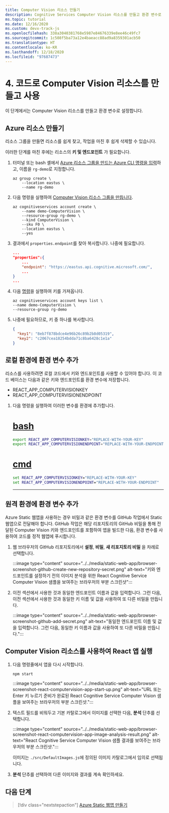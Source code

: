 ```yaml
---
title: Computer Vision 리소스 만들기
description: Cognitive Services Computer Vision 리소스를 만들고 환경 변수로 설정합니다.
ms.topic: tutorial
ms.date: 12/16/2020
ms.custom: devx-track-js
ms.openlocfilehash: 338a3040381768e5987e84676339e8ee46c49fc7
ms.sourcegitcommit: 1c508f5ba73a12e4baeacc88ad9a8359301acb50
ms.translationtype: HT
ms.contentlocale: ko-KR
ms.lasthandoff: 12/18/2020
ms.locfileid: "97687473"
---
```

# <a name="4-create-computer-vision-resource-and-use-in-code"></a>4. 코드로 Computer Vision 리소스를 만들고 사용

이 단계에서는 Computer Vision 리소스를 만들고 환경 변수로 설정합니다. 

## <a name="create-azure-resources"></a>Azure 리소스 만들기

리소스 그룹을 만들면 리소스를 쉽게 찾고, 작업을 마친 후 쉽게 삭제할 수 있습니다.

이러한 단계를 마친 후에는 리소스의 **키 및 엔드포인트** 가 필요합니다.

1. 터미널 또는 bash 셸에서 [Azure 리소스 그룹을 만드는 Azure CLI 명령을 입력](/cli/azure/group?view=azure-cli-latest#az_group_create)하고, 이름을 `rg-demo`로 지정합니다.

    ```azurecli
    az group create \
        --location eastus \
        --name rg-demo 
    ```
1. 다음 명령을 실행하여 [Computer Vision 리소스 그룹을 만듭니다](/cli/azure/cognitiveservices/account?view=azure-cli-latest#az-cognitiveservices-account-create).


    ```azurecli
    az cognitiveservices account create \
        --name demo-ComputerVision \
        --resource-group rg-demo \
        --kind ComputerVision \
        --sku F0 \
        --location eastus \
        --yes
    ```

1. 결과에서 `properties.endpoint`를 찾아 복사합니다. 나중에 필요합니다.

    ```json
    ...
    "properties":{
        ...
        "endpoint": "https://eastus.api.cognitive.microsoft.com/",
        ...
    }
    ...
    ```

1. 다음 [명령](/cli/azure/cognitiveservices/account/keys?view=azure-cli-latest#az-cognitiveservices-account-keys-list)을 실행하여 키를 가져옵니다. 

    ```azurecli
    az cognitiveservices account keys list \
    --name demo-ComputerVision \
    --resource-group rg-demo
    ```

1. 나중에 필요하므로, 키 중 하나를 복사합니다.

    ```json
    {
      "key1": "8eb7f878bdce4e96b26c89b2b8d05319",
      "key2": "c2067cea18254bdda71c8ba6428c1e1a"
    }
    ```

## <a name="add-environment-variables-to-your-local-environment"></a>로컬 환경에 환경 변수 추가

리소스를 사용하려면 로컬 코드에서 키와 엔드포인트를 사용할 수 있어야 합니다. 이 코드 베이스는 다음과 같은 키와 엔드포인트를 환경 변수에 저장합니다.

* REACT_APP_COMPUTERVISIONKEY
* REACT_APP_COMPUTERVISIONENDPOINT 

1. 다음 명령을 실행하여 이러한 변수를 환경에 추가합니다.

    # <a name="bash"></a>[bash](#tab/bash)
    
    ```bash
    export REACT_APP_COMPUTERVISIONKEY="REPLACE-WITH-YOUR-KEY"
    export REACT_APP_COMPUTERVISIONENDPOINT="REPLACE-WITH-YOUR-ENDPOINT"
    ```
    
    # <a name="cmd"></a>[cmd](#tab/cmd)
    
    ```cmd
    set REACT_APP_COMPUTERVISIONKEY="REPLACE-WITH-YOUR-KEY"
    set REACT_APP_COMPUTERVISIONENDPOINT="REPLACE-WITH-YOUR-ENDPOINT"
    ```
    ---

## <a name="add-environment-variables-to-your-remote-environment"></a>원격 환경에 환경 변수 추가

Azure Static 웹앱을 사용하는 경우 비밀과 같은 환경 변수를 GitHub 작업에서 Static 웹앱으로 전달해야 합니다. GitHub 작업은 해당 리포지토리의 GitHub 비밀을 통해 전달된 Computer Vision 키와 엔드포인트를 포함하여 앱을 빌드한 다음, 환경 변수를 사용하여 코드를 정적 웹앱에 푸시합니다.

1. 웹 브라우저의 GitHub 리포지토리에서 **설정**, **비밀**, **새 리포지토리 비밀** 을 차례로 선택합니다.

    :::image type="content" source="../../media/static-web-app/browser-screenshot-github-create-new-repository-secret.png" alt-text="키와 엔드포인트를 설정하기 전의 이미지 분석을 위한 React Cognitive Service Computer Vision 샘플을 보여주는 브라우저의 부분 스크린샷":::

1. 이전 섹션에서 사용한 것과 동일한 엔드포인트 이름과 값을 입력합니다. 그런 다음, 이전 섹션에서 사용한 것과 동일한 키 이름 및 값을 사용하여 또 다른 비밀을 만듭니다. 
    
    :::image type="content" source="../../media/static-web-app/browser-screenshot-github-add-secret.png" alt-text="동일한 엔드포인트 이름 및 값을 입력합니다. 그런 다음, 동일한 키 이름과 값을 사용하여 또 다른 비밀을 만듭니다.":::

## <a name="run-react-app-with-computervision-resource"></a>Computer Vision 리소스를 사용하여 React 앱 실행

1. 다음 명령줄에서 앱을 다시 시작합니다.

    ```bash
    npm start
    ```

    :::image type="content" source="../../media/static-web-app/browser-screenshot-react-computervision-app-start-up.png" alt-text="URL 또는 Enter 키 누르기 준비가 완료된 React Cognitive Service Computer Vision 샘플을 보여주는 브라우저의 부분 스크린샷.":::

1. 텍스트 필드를 비워두고 기본 카탈로그에서 이미지를 선택한 다음, **분석** 단추를 선택합니다. 

    :::image type="content" source="../../media/static-web-app/browser-screenshot-react-computervision-app-image-analysis-result.png" alt-text="React Cognitive Service Computer Vision 샘플 결과를 보여주는 브라우저의 부분 스크린샷.":::

    이미지는 `./src/DefaultImages.js`에 정의된 이미지 카탈로그에서 임의로 선택됩니다. 

1. **분석** 단추를 선택하여 다른 이미지와 결과를 계속 확인하세요. 

## <a name="next-step"></a>다음 단계

> [!div class="nextstepaction"]
> [Azure Static 웹앱 만들기](create-static-web-app-visual-studio-code-extension.md)